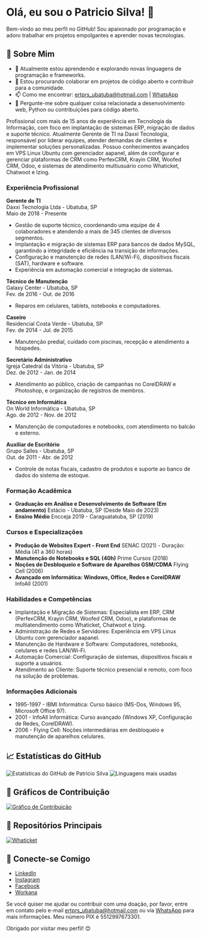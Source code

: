 # Olá, eu sou o Patricio Silva! 👋

Bem-vindo ao meu perfil no GitHub! Sou apaixonado por programação e adoro trabalhar em projetos empolgantes e aprender novas tecnologias.

## 🚀 Sobre Mim

- 🌱 Atualmente estou aprendendo e explorando novas linguagens de programação e frameworks.
- 💼 Estou procurando colaborar em projetos de código aberto e contribuir para a comunidade.
- 📫 Como me encontrar: [ertprs_ubatuba@hotmail.com](mailto:ertprs_ubatuba@hotmail.com) | [WhatsApp](http://wa.me/5512997673301)
- 💬 Pergunte-me sobre qualquer coisa relacionada a desenvolvimento web, Python ou contribuições para código aberto.

Profissional com mais de 15 anos de experiência em Tecnologia da Informação, com foco em implantação de sistemas ERP, migração de dados e suporte técnico. Atualmente Gerente de TI na Daxxi Tecnologia, responsável por liderar equipes, atender demandas de clientes e implementar soluções personalizadas. Possuo conhecimentos avançados em VPS Linux Ubuntu com gerenciador aapanel, além de configurar e gerenciar plataformas de CRM como PerfexCRM, Krayin CRM, Woofed CRM, Odoo, e sistemas de atendimento multiusuário como Whaticket, Chatwoot e Izing.

### Experiência Profissional

**Gerente de TI**  
Daxxi Tecnologia Ltda - Ubatuba, SP  
Maio de 2018 - Presente  
- Gestão de suporte técnico, coordenando uma equipe de 4 colaboradores e atendendo a mais de 345 clientes de diversos segmentos.
- Implantação e migração de sistemas ERP para bancos de dados MySQL, garantindo a integridade e eficiência na transição de informações.
- Configuração e manutenção de redes (LAN/Wi-Fi), dispositivos fiscais (SAT), hardware e software.
- Experiência em automação comercial e integração de sistemas.

**Técnico de Manutenção**  
Galaxy Center - Ubatuba, SP  
Fev. de 2016 - Out. de 2016  
- Reparos em celulares, tablets, notebooks e computadores.

**Caseiro**  
Residencial Costa Verde - Ubatuba, SP  
Fev. de 2014 - Jul. de 2015  
- Manutenção predial, cuidado com piscinas, recepção e atendimento a hóspedes.

**Secretário Administrativo**  
Igreja Catedral da Vitória - Ubatuba, SP  
Dez. de 2012 - Jan. de 2014  
- Atendimento ao público, criação de campanhas no CorelDRAW e Photoshop, e organização de registros de membros.

**Técnico em Informática**  
On World Informática - Ubatuba, SP  
Ago. de 2012 - Nov. de 2012  
- Manutenção de computadores e notebooks, com atendimento no balcão e externo.

**Auxiliar de Escritório**  
Grupo Salles - Ubatuba, SP  
Out. de 2011 - Abr. de 2012  
- Controle de notas fiscais, cadastro de produtos e suporte ao banco de dados do sistema de estoque.

### Formação Acadêmica

- **Graduação em Análise e Desenvolvimento de Software (Em andamento)**
  Estácio - Ubatuba, SP (Desde Maio de 2023)
- **Ensino Médio**
  Encceja 2019 - Caraguatatuba, SP (2019)

### Cursos e Especializações

- **Produção de Websites Expert - Front End**
  SENAC (2021) - Duração: Média (41 a 360 horas)
- **Manutenção de Notebooks e SQL (40h)**
  Prime Cursos (2018)
- **Noções de Desbloqueio e Software de Aparelhos GSM/CDMA**
  Flying Cell (2006)
- **Avançado em Informática: Windows, Office, Redes e CorelDRAW**
  InfoAll (2001)

### Habilidades e Competências

- Implantação e Migração de Sistemas: Especialista em ERP, CRM (PerfexCRM, Krayin CRM, Woofed CRM, Odoo), e plataformas de multiatendimento como Whaticket, Chatwoot e Izing.
- Administração de Redes e Servidores: Experiência em VPS Linux Ubuntu com gerenciador aapanel.
- Manutenção de Hardware e Software: Computadores, notebooks, celulares e redes LAN/Wi-Fi.
- Automação Comercial: Configuração de sistemas, dispositivos fiscais e suporte a usuários.
- Atendimento ao Cliente: Suporte técnico presencial e remoto, com foco na solução de problemas.

### Informações Adicionais

- 1995-1997 - IBMI Informática: Curso básico (MS-Dos, Windows 95, Microsoft Office 97).
- 2001 - InfoAll Informática: Curso avançado (Windows XP, Configuração de Redes, CorelDRAW).
- 2006 - Flying Cell: Noções intermediárias em desbloqueio e manutenção de aparelhos celulares.

## 📈 Estatísticas do GitHub

![Estatísticas do GitHub de Patricio Silva](https://github-readme-stats.vercel.app/api?username=ertprs&show_icons=true&theme=radical)
![Linguagens mais usadas](https://github-readme-stats.vercel.app/api/top-langs/?username=ertprs&layout=compact&theme=radical)

## 🚀 Gráficos de Contribuição

[![Gráfico de Contribuição](https://activity-graph.herokuapp.com/graph?username=ertprs&theme=github)](https://github.com/ertprs)

## 📂 Repositórios Principais

[![Whaticket](https://github-readme-stats.vercel.app/api/pin/?username=ertprs&repo=whaticket&theme=radical)](https://github.com/ertprs/whaticket)

## 🔗 Conecte-se Comigo

- [LinkedIn](https://www.linkedin.com/in/patricio-silva-47201a138/)
- [Instagram](https://www.instagram.com/ertprs/)
- [Facebook](https://www.facebook.com/ertprs)
- [Workana](https://www.workana.com/freelancer/7717ac326889fcded2b44dc6325d145b)

Se você quiser me ajudar ou contribuir com uma doação, por favor, entre em contato pelo e-mail [ertprs_ubatuba@hotmail.com](mailto:ertprs_ubatuba@hotmail.com) ou via [WhatsApp](http://wa.me/5512997673301) para mais informações. Meu número PIX é 5512997673301.

Obrigado por visitar meu perfil! 😊
